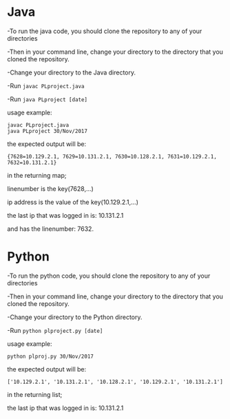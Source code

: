 # Java

-To run the java code, you should clone the repository to any of your directories

-Then in your command line, change your directory to the directory that you cloned the repository.

-Change your directory to the Java directory.

-Run ``javac PLproject.java``

-Run ``java PLproject [date]``

usage example:
```
javac PLproject.java
java PLproject 30/Nov/2017
```
the expected output will be:
```
{7628=10.129.2.1, 7629=10.131.2.1, 7630=10.128.2.1, 7631=10.129.2.1, 7632=10.131.2.1}
```
in the returning map;

linenumber is the key(7628,...)

ip address is the value of the key(10.129.2.1,...)

the last ip that was logged in is: 10.131.2.1

and has the linenumber: 7632.

# Python

-To run the python code, you should clone the repository to any of your directories

-Then in your command line, change your directory to the directory that you cloned the repository.

-Change your directory to the Python directory.

-Run ``python plproject.py [date]``

usage example:
```
python plproj.py 30/Nov/2017
```
the expected output will be:
```
['10.129.2.1', '10.131.2.1', '10.128.2.1', '10.129.2.1', '10.131.2.1']

```
in the returning list;

the last ip that was logged in is: 10.131.2.1

